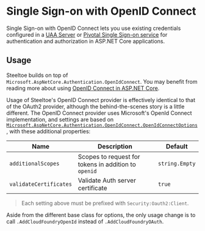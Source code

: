 # Single Sign-on with OpenID Connect

Single Sign-on with OpenID Connect lets you use existing credentials configured in a [UAA Server](https://github.com/cloudfoundry/uaa) or [Pivotal Single Sign-on service](https://docs.pivotal.io/p-identity) for authentication and authorization in ASP.NET Core applications.

## Usage

Steeltoe builds on top of `Microsoft.AspNetCore.Authentication.OpenIdConnect`. You may benefit from reading more about using [OpenID Connect in ASP.NET Core](https://andrewlock.net/an-introduction-to-openid-connect-in-asp-net-core/).

Usage of Steeltoe's OpenID Connect provider is effectively identical to that of the OAuth2 provider, although the behind-the-scenes story is a little different. The OpenID Connect provider uses Microsoft's OpenId Connect implementation, and settings are based on [`Microsoft.AspNetCore.Authentication.OpenIdConnect.OpenIdConnectOptions`](https://docs.microsoft.com/dotnet/api/microsoft.aspnetcore.authentication.openidconnect.openidconnectoptions), with these additional properties:

| Name | Description | Default |
| --- | --- | --- |
| `additionalScopes` | Scopes to request for tokens in addition to `openid` | `string.Empty` |
| `validateCertificates` | Validate Auth server certificate | `true` |

>Each setting above must be prefixed with `Security:Oauth2:Client`.

Aside from the different base class for options, the only usage change is to call `.AddCloudFoundryOpenId` instead of `.AddCloudFoundryOAuth`.
